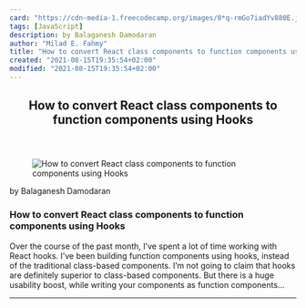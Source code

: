 ```yaml
---
card: "https://cdn-media-1.freecodecamp.org/images/0*q-rmGo7iadYv880E.jpg"
tags: [JavaScript]
description: by Balaganesh Damodaran
author: "Milad E. Fahmy"
title: "How to convert React class components to function components using Hooks"
created: "2021-08-15T19:35:54+02:00"
modified: "2021-08-15T19:35:54+02:00"
---
```

<div class="site-wrapper">
<main id="site-main" class="site-main outer">
<div class="inner">
<article class="post-full post tag-javascript tag-react tag-hooks tag-programming tag-tech ">
<header class="post-full-header">
<h1 class="post-full-title">How to convert React class components to function components using Hooks</h1>
</header>
<figure class="post-full-image">
<picture>
<source media="(max-width: 700px)" sizes="1px" srcset="data:image/gif;base64,R0lGODlhAQABAIAAAAAAAP///yH5BAEAAAAALAAAAAABAAEAAAIBRAA7 1w">
<source media="(min-width: 701px)" sizes="(max-width: 800px) 400px,
(max-width: 1170px) 700px,
1400px" srcset="https://cdn-media-1.freecodecamp.org/images/0*q-rmGo7iadYv880E.jpg 300w,
https://cdn-media-1.freecodecamp.org/images/0*q-rmGo7iadYv880E.jpg 600w,
https://cdn-media-1.freecodecamp.org/images/0*q-rmGo7iadYv880E.jpg 1000w,
https://cdn-media-1.freecodecamp.org/images/0*q-rmGo7iadYv880E.jpg 2000w">
<img onerror="this.style.display='none'" src="https://cdn-media-1.freecodecamp.org/images/0*q-rmGo7iadYv880E.jpg" alt="How to convert React class components to function components using Hooks">
</picture>
</figure>
<section class="post-full-content">
<div class="post-content medium-migrated-article">
<p>by Balaganesh Damodaran</p>
<h1 id="how-to-convert-react-class-components-to-function-components-using-hooks">How to convert React class components to function components using Hooks</h1>
<p>Over the course of the past month, I’ve spent a lot of time working with React hooks. I’ve been building function components using hooks, instead of the traditional class-based components. I’m not going to claim that hooks are definitely superior to class-based components. But there is a huge usability boost, while writing your components as function components…</p>
</div>
<hr>
</section>
</article>
</div>
</main>
</div>
<!-- Google Tag Manager (noscript) -->
<!-- End Google Tag Manager (noscript) -->
